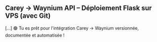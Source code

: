 ## Carey → Waynium API – Déploiement Flask sur VPS (avec Git)
[...]
🟢 Tu es prêt pour l'intégration Carey → Waynium versionnée, documentée et automatisée !